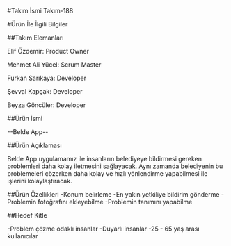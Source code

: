 #Takım İsmi
  Takım-188

#Ürün İle İlgili Bilgiler

##Takım Elemanları

Elif Özdemir: Product Owner

Mehmet Ali Yücel: Scrum Master

Furkan Sarıkaya: Developer

Şevval Kapçak: Developer

Beyza Göncüler: Developer


##Ürün İsmi

--Belde App--

##Ürün Açıklaması

Belde App uygulamamız ile insanların belediyeye bildirmesi gereken problemleri daha kolay iletmesini sağlayacak. Aynı zamanda belediyenin bu problemeleri çözerken daha kolay ve hızlı yönlendirme yapabilmesi ile işlerini kolaylaştıracak.

##Ürün Özellikleri
-Konum belirleme
-En yakın yetkiliye bildirim gönderme
-Problemin fotoğrafını ekleyebilme
-Problemin tanımını yapabilme

##Hedef Kitle

-Problem çözme odaklı insanlar 
-Duyarlı insanlar
-25 - 65 yaş arası kullanıcılar
